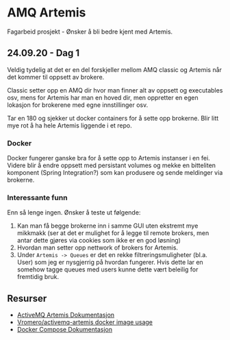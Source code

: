 # AMQ Artemis

Fagarbeid prosjekt - Ønsker å bli bedre kjent med Artemis.

## 24.09.20 - Dag 1
Veldig tydelig at det er en del forskjeller mellom AMQ classic og 
Artemis når det kommer til oppsett av brokere.

Classic setter opp en AMQ dir hvor man finner alt av oppsett og executables osv, 
mens for Artemis har man en hoved dir, men oppretter en egen lokasjon for brokerene
med egne innstillinger osv.

Tar en 180 og sjekker ut docker containers for å sette opp brokerne. 
Blir litt mye rot å ha hele Artemis liggende i et repo.

### Docker
Docker fungerer ganske bra for å sette opp to Artemis instanser i en fei.
Videre blir å endre oppsett med persistant volumes og mekke en bitteliten komponent 
(Spring Integration?) som kan produsere og sende meldinger via brokerne.

### Interessante funn
Enn så lenge ingen.
Ønsker å teste ut følgende:
1. Kan man få begge brokerne inn i samme GUI uten ekstremt mye mikkmakk 
(ser at det er mulighet for å legge til remote brokers, men antar dette gjøres via 
cookies som ikke er en god løsning)
2. Hvordan man setter opp nettwork of brokers for Artemis.
3. Under `Artemis -> Queues` er det en rekke filtreringsmuligheter (bl.a. User) 
som jeg er nysgjerrig på hvordan fungerer. Hvis dette lar en somehow tagge queues med 
users kunne dette vært beleilig for fremtidig bruk.

## Resurser

- [ActiveMQ Artemis Dokumentasjon](https://activemq.apache.org/components/artemis/documentation/)
- [Vromero/activemq-artemis docker image usage](https://github.com/vromero/activemq-artemis-docker/blob/master/README.md)
- [Docker Compose Dokumentasjon](https://docs.docker.com/compose/) 
